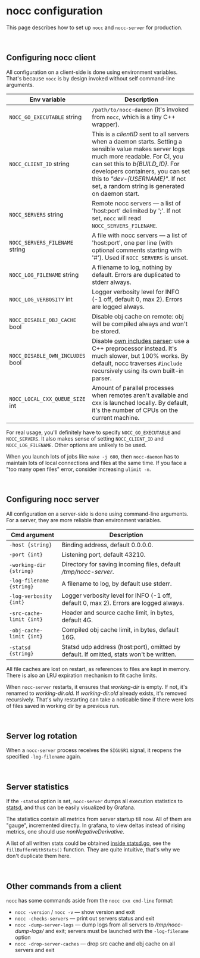 # nocc configuration

This page describes how to set up `nocc` and `nocc-server` for production.


<p><br></p>

## Configuring nocc client

All configuration on a client-side is done using environment variables. 
That's because `nocc` is by design invoked without self command-line arguments.

| Env variable                     | Description                                                                                                                                                                                                                                                                                           |
|----------------------------------|-------------------------------------------------------------------------------------------------------------------------------------------------------------------------------------------------------------------------------------------------------------------------------------------------------|
| `NOCC_GO_EXECUTABLE` string      | `/path/to/nocc-daemon` (it's invoked from `nocc`, which is a tiny C++ wrapper).                                                                                                                                                                                                                       |
| `NOCC_CLIENT_ID` string          | This is a *clientID* sent to all servers when a daemon starts. Setting a sensible value makes server logs much more readable. For CI, you can set this to *b{BUILD_ID}*. For developers containers, you can set this to *"dev-{USERNAME}"*. If not set, a random string is generated on daemon start. |
| `NOCC_SERVERS` string            | Remote nocc servers — a list of 'host:port' delimited by ';'. If not set, `nocc` will read `NOCC_SERVERS_FILENAME`.                                                                                                                                                                                   |
| `NOCC_SERVERS_FILENAME` string   | A file with nocc servers — a list of 'host:port', one per line (with optional comments starting with '#'). Used if `NOCC_SERVERS` is unset.                                                                                                                                                           |
| `NOCC_LOG_FILENAME` string       | A filename to log, nothing by default. Errors are duplicated to stderr always.                                                                                                                                                                                                                        |
| `NOCC_LOG_VERBOSITY` int         | Logger verbosity level for INFO (-1 off, default 0, max 2). Errors are logged always.                                                                                                                                                                                                                 |
| `NOCC_DISABLE_OBJ_CACHE` bool    | Disable obj cache on remote: obj will be compiled always and won't be stored.                                                                                                                                                                                                                         |
| `NOCC_DISABLE_OWN_INCLUDES` bool | Disable [own includes parser](./architecture.md#own-includes-parser): use a C++ preprocessor instead. It's much slower, but 100% works. By default, nocc traverses `#include` recursively using its own built-in parser.                                                                              | 
| `NOCC_LOCAL_CXX_QUEUE_SIZE` int  | Amount of parallel processes when remotes aren't available and cxx is launched locally. By default, it's the number of CPUs on the current machine.                                                                                                                                                   |

For real usage, you'll definitely have to specify `NOCC_GO_EXECUTABLE` and `NOCC_SERVERS`. It also makes sense of setting `NOCC_CLIENT_ID` and `NOCC_LOG_FILENAME`. Other options are unlikely to be used. 

When you launch lots of jobs like `make -j 600`, then `nocc-daemon` has to maintain lots of local connections and files at the same time. If you face a "too many open files" error, consider increasing `ulimit -n`.


<p><br></p>

## Configuring nocc server

All configuration on a server-side is done using command-line arguments.
For a server, they are more reliable than environment variables.

| Cmd argument             | Description                                                                             |
|--------------------------|-----------------------------------------------------------------------------------------|
| `-host {string}`         | Binding address, default 0.0.0.0.                                                       |
| `-port {int}`            | Listening port, default 43210.                                                          |
| `-working-dir {string}`  | Directory for saving incoming files, default */tmp/nocc-server*.                        |
| `-log-filename {string}` | A filename to log, by default use stderr.                                               |
| `-log-verbosity {int}`   | Logger verbosity level for INFO (-1 off, default 0, max 2). Errors are logged always.   |
| `-src-cache-limit {int}` | Header and source cache limit, in bytes, default 4G.                                    |
| `-obj-cache-limit {int}` | Compiled obj cache limit, in bytes, default 16G.                                        |
| `-statsd {string}`       | Statsd udp address (host:port), omitted by default. If omitted, stats won't be written. |

All file caches are lost on restart, as references to files are kept in memory. 
There is also an LRU expiration mechanism to fit cache limits.

When `nocc-server` restarts, it ensures that *working-dir* is empty. 
If not, it's renamed to *working-dir.old*. 
If *working-dir.old* already exists, it's removed recursively.
That's why restarting can take a noticable time if there were lots of files saved in working dir by a previous run.


<p><br></p>

## Server log rotation

When a `nocc-server` process receives the `SIGUSR1` signal, it reopens the specified `-log-filename` again.


<p><br></p>

## Server statistics

If the `-statsd` option is set, `nocc-server` dumps all execution statistics to [statsd](https://github.com/statsd/statsd), and thus can be easily visualized by Grafana. 

The statistics contain all metrics from server startup till now. 
All of them are "gauge", incremented directly. 
In grafana, to view deltas instead of rising metrics, one should use *nonNegativeDerivative*.

A list of all written stats could be obtained [inside statsd.go](../internal/server/statsd.go), see the `fillBufferWithStats()` function. 
They are quite intuitive, that's why we don't duplicate them here. 


<p><br></p>

## Other commands from a client

`nocc` has some commands aside from the `nocc cxx cmd-line` format:

* `nocc -version` / `nocc -v` — show version and exit
* `nocc -checks-servers` — print out servers status and exit
* `nocc -dump-server-logs` — dump logs from all servers to */tmp/nocc-dump-logs/* and exit; servers must be launched with the `-log-filename` option
* `nocc -drop-server-caches` — drop src cache and obj cache on all servers and exit

